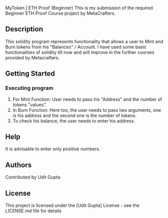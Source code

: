 MyToken | ETH Proof (Beginner) 
This is my submission of the required Beginner ETH Proof Course project by MetaCrafters.

## Description

This solidity program represents functionality that allows a user to Mint and Burn tokens from his "Balances" / Account. I have used some basic functionalities of solidity till now and will improve in the further courses provided by Metacrafters.

## Getting Started


### Executing program

1. For Mint Function: User needs to pass his "Address" and the number of tokens "values".
2. In Burn Function:  Here too, the user needs to pass two arguments, one is his address and the second one is the number of tokens.
3. To check his balance, the user needs to enter his address. 

## Help

It is advisable to enter only positive numbers.

## Authors

Contributed by Udit Gupta



## License

This project is licensed under the [Udit Gupta] License - see the LICENSE.md file for details
